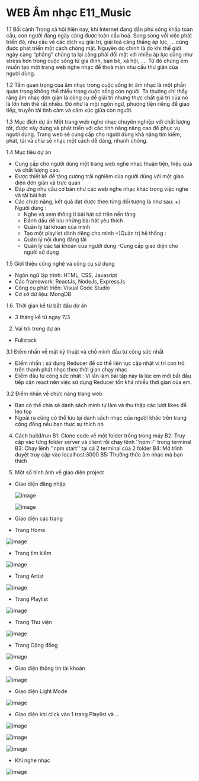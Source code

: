 ﻿# WEB Âm nhạc E11_Music 
 
1.1 Bối cảnh 
Trong xã hội hiện nay, khi Internet đang dần phủ sóng khắp toàn cầu, con người đang ngày càng được toàn cầu hoá. Song song với việc phát triển đó, nhu cầu về các dịch vụ giải trí, giải toả căng thẳng áp lực, … cũng được phát triển một cách chóng mặt. Nguyên do chính là do khi thế giới ngày càng “phẳng” chúng ta lại càng phải đối mặt với nhiều áp lực cũng như stress hơn trong cuộc sống từ gia đình, bạn bè, xã hội, …. Từ đó chúng em muốn tạo một trang web nghe nhạc để thoả mãn nhu cầu thư giãn của người dùng. 

1.2 Tầm quan trọng của âm nhạc trong cuộc sống
 trị âm nhạc là một phần quan trọng không thể thiếu trong cuộc sống con người. Ta thường chỉ thấy rằng âm nhạc đơn giản là công cụ để giải trí nhưng thực chất giá trị của nó là lớn hơn thế rất nhiều. Đó như là một ngôn ngữ, phương tiện riêng để giao tiếp, truyền tải tình cảm và cảm xúc giữa con người. 

1.3  Mục đích dự án
Một trang web nghe nhạc chuyên nghiệp với chất lượng tốt, được xây dựng và phát triển với các tính năng nâng cao để phục vụ người dùng. Trang web sẽ cung cấp cho người dùng khả năng tìm kiếm, phát, tải và chia sẻ nhạc một cách dễ dàng, nhanh chóng. 

1.4 Mục tiêu dự án
- Cung cấp cho người dùng một trang web nghe nhạc thuận tiện, hiệu quả và chất lượng cao.
- Được thiết kế để tăng cường trải nghiệm của người dùng với một giao diện đơn giản và trực quan
- Đáp ứng nhu cầu cơ bản như các web nghe nhạc khác trong việc nghe và tải bài hát
- Các chức năng, kết quả đạt được theo từng đối tượng là như sau:
+) Người dùng :
 	- Nghe và xem thông ti bài hát có trên nền tảng
	- Đánh dấu để lưu những bài hát yêu thích
	- Quản lý tài khoản của mình
	- Tạo một playlist dành riêng cho mình
+)Quản trị hệ thống :
	- Quản lý nội dung đăng tải
	- Quản lý các tài khoản của người dùng
	-Cung cấp giao diện cho người sử dụng

1.5 Giới thiệu công nghệ và công cụ sử dụng
- Ngôn ngữ lập trình: HTML, CSS, Javasript
- Các framework: ReactJs, NodeJs, ExpressJs
- Công cụ phát triển: Visual Code Studio
- Cơ sở dữ liệu: MongDB

1.6. Thời gian kể từ bắt đầu dự án 
- 3 tháng kể từ ngày 7/3

2. Vai trò trong dự án
- Fullstack

3.1 Điểm nhấn về mặt kỹ thuật và chỗ mình đầu tư công sức nhất
- Điểm nhấn : sử dụng Reducer để có thể liên tục cập nhật vị trí con trỏ trên thanh phát nhạc theo thời gian chạy nhạc
- Điểm đầu tư công sức nhất : Vì lần làm bài tập này là lúc em mới bắt đầu tiếp cận react nên việc sử dụng Reducer tốn khá nhiều thời gian của em.

3.2 Điểm nhấn về chức năng trang web
- Bạn có thể chia sẻ danh sách mình tự làm và thu thập các lượt likes để leo top
- Ngoài ra cũng có thể lưu lại danh sách nhạc của người khác trên trang cộng đồng nếu bạn thực sự thích nó

4. Cách build/run
B1: Clone code về một folder trống trong máy
B2: Truy cập vào từng folder server và client rồi chạy lệnh ''npm i'' trong terminal
B3: Chạy lệnh ''npm start'' tại cả 2 terminal của 2 folder
B4: Mở trình duyệt truy cập vào localhost:3000
B5: Thưởng thức âm nhạc mà bạn thích

5. Một số hình ảnh về giao diện project

* Giao diện đăng nhập

  ![image](https://github.com/HungVu0112/Music_web/assets/100528129/6ba73aa2-a36d-4a3f-9e7e-6a4db869e948)

  ![image](https://github.com/HungVu0112/Music_web/assets/100528129/10a3baa0-65e6-469d-ac5f-68844c652650)

* Giao diện các trang

+ Trang Home

![image](https://github.com/HungVu0112/Music_web/assets/100528129/801551b2-fdb8-4e80-aa3e-5aa9d188b8cf)

+ Trang tìm kiếm

![image](https://github.com/HungVu0112/Music_web/assets/100528129/44b360c1-1a0c-4b00-a4d3-924ea850868e)

+ Trang Artist

![image](https://github.com/HungVu0112/Music_web/assets/100528129/6477ba39-e2d6-4e6f-adb0-8810403d3c8a)

+ Trang Playlist

![image](https://github.com/HungVu0112/Music_web/assets/100528129/6ca537bb-cb3b-4687-b8a6-85f455c9f1b8)

+ Trang Thư viện

![image](https://github.com/HungVu0112/Music_web/assets/100528129/54ca4dd1-56a8-4394-ab42-de6c28935f62)

+ Trang Cộng đồng

![image](https://github.com/HungVu0112/Music_web/assets/100528129/29bcd5f1-6817-4f44-a433-87cb6f87a40f)

* Giao diện thông tin tài khoản

![image](https://github.com/HungVu0112/Music_web/assets/100528129/1ac82749-19d0-4b89-a991-49e026f13c70)

* Giao diện Light Mode

![image](https://github.com/HungVu0112/Music_web/assets/100528129/3df8616a-4b3e-43e8-938e-ea0be20b2f55)

* Giao diện khi click vào 1 trang Playlist và ...

![image](https://github.com/HungVu0112/Music_web/assets/100528129/1dcfc5ac-3a1b-405c-aed7-ebe0dced324c)

![image](https://github.com/HungVu0112/Music_web/assets/100528129/4b3d2469-9ac9-4b16-a036-ff6618278471)

![image](https://github.com/HungVu0112/Music_web/assets/100528129/3fd3e51e-ac11-4bb8-bc61-318ba1281baa)

* Khi nghe nhạc

![image](https://github.com/HungVu0112/Music_web/assets/100528129/26a4ed75-2db6-442f-b4db-a5b0b0cf66f5)







 

